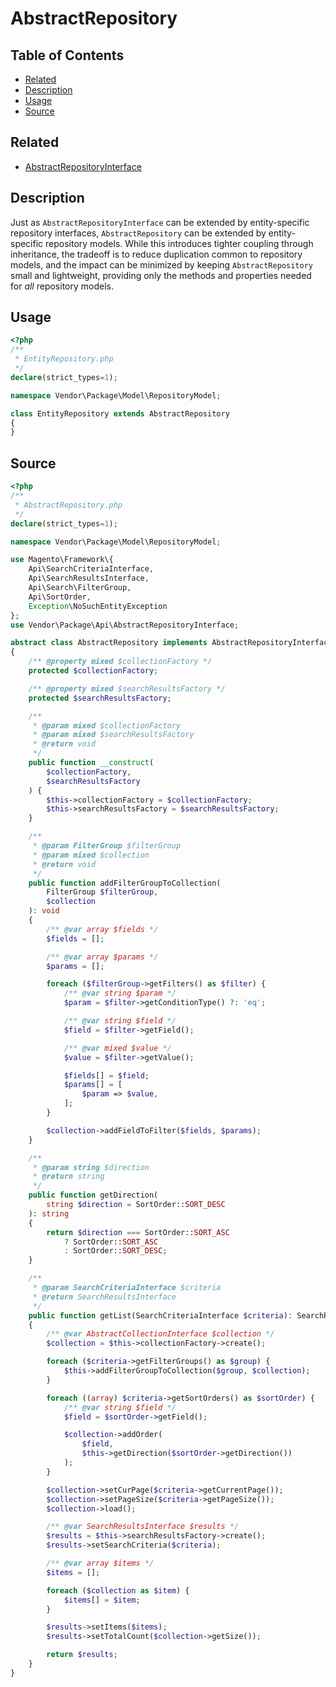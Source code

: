 # AbstractRepository

## Table of Contents

- [Related](#related)
- [Description](#description)
- [Usage](#usage)
- [Source](#source)

## Related

- [AbstractRepositoryInterface](AbstractRepositoryInterface.md)

## Description

Just as `AbstractRepositoryInterface` can be extended by entity-specific repository
interfaces, `AbstractRepository` can be extended by entity-specific repository models.
While this introduces tighter coupling through inheritance, the tradeoff is to reduce
duplication common to repository models, and the impact can be minimized by keeping
`AbstractRepository` small and lightweight, providing only the methods and properties
needed for _all_ repository models.

## Usage

```php
<?php
/**
 * EntityRepository.php
 */
declare(strict_types=1);

namespace Vendor\Package\Model\RepositoryModel;

class EntityRepository extends AbstractRepository
{
}
```

## Source

```php
<?php
/**
 * AbstractRepository.php
 */
declare(strict_types=1);

namespace Vendor\Package\Model\RepositoryModel;

use Magento\Framework\{
    Api\SearchCriteriaInterface,
    Api\SearchResultsInterface,
    Api\Search\FilterGroup,
    Api\SortOrder,
    Exception\NoSuchEntityException
};
use Vendor\Package\Api\AbstractRepositoryInterface;

abstract class AbstractRepository implements AbstractRepositoryInterface
{
    /** @property mixed $collectionFactory */
    protected $collectionFactory;

    /** @property mixed $searchResultsFactory */
    protected $searchResultsFactory;

    /**
     * @param mixed $collectionFactory
     * @param mixed $searchResultsFactory
     * @return void
     */
    public function __construct(
        $collectionFactory,
        $searchResultsFactory
    ) {
        $this->collectionFactory = $collectionFactory;
        $this->searchResultsFactory = $searchResultsFactory;
    }

    /**
     * @param FilterGroup $filterGroup
     * @param mixed $collection
     * @return void
     */
    public function addFilterGroupToCollection(
        FilterGroup $filterGroup,
        $collection
    ): void
    {
        /** @var array $fields */
        $fields = [];

        /** @var array $params */
        $params = [];

        foreach ($filterGroup->getFilters() as $filter) {
            /** @var string $param */
            $param = $filter->getConditionType() ?: 'eq';

            /** @var string $field */
            $field = $filter->getField();

            /** @var mixed $value */
            $value = $filter->getValue();

            $fields[] = $field;
            $params[] = [
                $param => $value,
            ];
        }

        $collection->addFieldToFilter($fields, $params);
    }

    /**
     * @param string $direction
     * @return string
     */
    public function getDirection(
        string $direction = SortOrder::SORT_DESC
    ): string
    {
        return $direction === SortOrder::SORT_ASC
            ? SortOrder::SORT_ASC
            : SortOrder::SORT_DESC;
    }

    /**
     * @param SearchCriteriaInterface $criteria
     * @return SearchResultsInterface
     */
    public function getList(SearchCriteriaInterface $criteria): SearchResultsInterface
    {
        /** @var AbstractCollectionInterface $collection */
        $collection = $this->collectionFactory->create();

        foreach ($criteria->getFilterGroups() as $group) {
            $this->addFilterGroupToCollection($group, $collection);
        }

        foreach ((array) $criteria->getSortOrders() as $sortOrder) {
            /** @var string $field */
            $field = $sortOrder->getField();

            $collection->addOrder(
                $field,
                $this->getDirection($sortOrder->getDirection())
            );
        }

        $collection->setCurPage($criteria->getCurrentPage());
        $collection->setPageSize($criteria->getPageSize());
        $collection->load();

        /** @var SearchResultsInterface $results */
        $results = $this->searchResultsFactory->create();
        $results->setSearchCriteria($criteria);

        /** @var array $items */
        $items = [];

        foreach ($collection as $item) {
            $items[] = $item;
        }

        $results->setItems($items);
        $results->setTotalCount($collection->getSize());

        return $results;
    }
}
```
